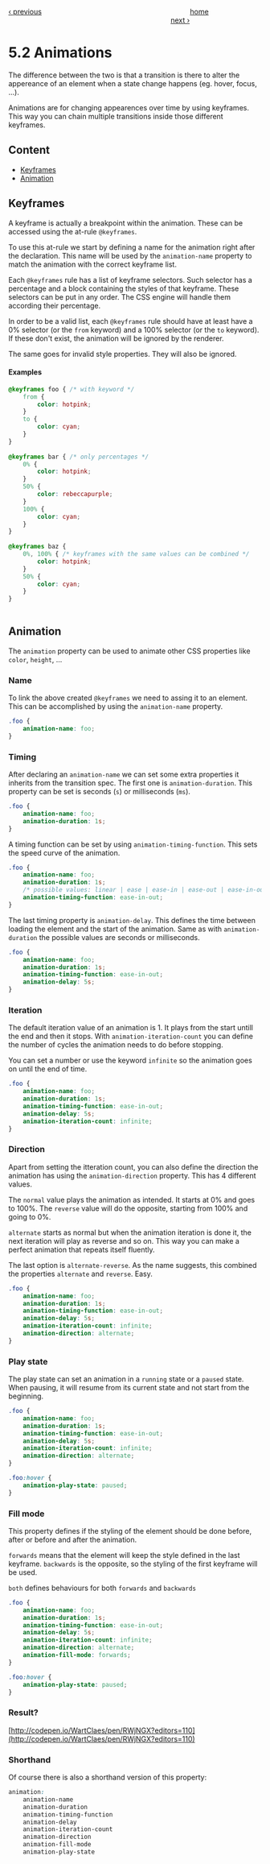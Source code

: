 [‹ previous](../Chapter%205:%20Animations%20and%20Transitions/5.1%20Transitions.md)
&nbsp;&nbsp;&nbsp;&nbsp;&nbsp;&nbsp;&nbsp;&nbsp;&nbsp;&nbsp;&nbsp;&nbsp;&nbsp;&nbsp;&nbsp;&nbsp;&nbsp;&nbsp;&nbsp;&nbsp;&nbsp;&nbsp;&nbsp;&nbsp;&nbsp;&nbsp;&nbsp;&nbsp;&nbsp;&nbsp;&nbsp;&nbsp;&nbsp;&nbsp;&nbsp;&nbsp;&nbsp;&nbsp;&nbsp;&nbsp;&nbsp;&nbsp;&nbsp;&nbsp;&nbsp;&nbsp;&nbsp;&nbsp;&nbsp;&nbsp;&nbsp;&nbsp;&nbsp;&nbsp;&nbsp;&nbsp;&nbsp;&nbsp;&nbsp;&nbsp;&nbsp;&nbsp;&nbsp;&nbsp;&nbsp;&nbsp;&nbsp;&nbsp;&nbsp;&nbsp;&nbsp;&nbsp;&nbsp;
[home](../../README.md)
&nbsp;&nbsp;&nbsp;&nbsp;&nbsp;&nbsp;&nbsp;&nbsp;&nbsp;&nbsp;&nbsp;&nbsp;&nbsp;&nbsp;&nbsp;&nbsp;&nbsp;&nbsp;&nbsp;&nbsp;&nbsp;&nbsp;&nbsp;&nbsp;&nbsp;&nbsp;&nbsp;&nbsp;&nbsp;&nbsp;&nbsp;&nbsp;&nbsp;&nbsp;&nbsp;&nbsp;&nbsp;&nbsp;&nbsp;&nbsp;&nbsp;&nbsp;&nbsp;&nbsp;&nbsp;&nbsp;&nbsp;&nbsp;&nbsp;&nbsp;&nbsp;&nbsp;&nbsp;&nbsp;&nbsp;&nbsp;&nbsp;&nbsp;&nbsp;&nbsp;&nbsp;&nbsp;&nbsp;&nbsp;&nbsp;&nbsp;&nbsp;&nbsp;&nbsp;&nbsp;&nbsp;&nbsp;&nbsp;&nbsp;&nbsp;&nbsp;&nbsp;&nbsp;&nbsp;&nbsp;&nbsp;
[next ›](../Chapter%206:%20Miscellaneous/6.1%20Miscellaneous.md)

# 5.2 Animations

The difference between the two is that a transition is there to alter the appereance of an element when a state change happens (eg. hover, focus, ...). 

Animations are for changing appearences over time by using keyframes. This way you can chain multiple transitions inside those different keyframes. 

## Content

- [Keyframes](#keyframes)
- [Animation](#animation)


## Keyframes
 
A keyframe is actually a breakpoint within the animation. These can be accessed using the at-rule `@keyframes`.
 
To use this at-rule we start by defining a name for the animation right after the declaration. This name will be used by the `animation-name` property to match the animation with the correct keyframe list.
 
Each `@keyframes` rule has a list of keyframe selectors. Such selector has a percentage and a block containing the styles of that keyframe. These selectors can be put in any order. The CSS engine will handle them according their percentage.
 
In order to be a valid list, each `@keyframes` rule should have at least have a 0% selector (or the `from` keyword) and a 100% selector (or the `to` keyword). If these don't exist, the animation will be ignored by the renderer.
 
The same goes for invalid style properties. They will also be ignored.
 
#### Examples

```css
@keyframes foo { /* with keyword */
	from {
		color: hotpink;
	}
	to {
		color: cyan;
	}
}
 
@keyframes bar { /* only percentages */
	0% {
		color: hotpink;
	}
	50% { 
		color: rebeccapurple;
	}
	100% {
		color: cyan;
	}
}
 
@keyframes baz {
	0%, 100% { /* keyframes with the same values can be combined */
		color: hotpink;
	}
	50% { 
		color: cyan;
	}
}
 
``` 


## Animation

The `animation` property can be used to animate other CSS properties like `color`, `height`, ...

### Name

To link the above created `@keyframes` we need to assing it to an element. This can be accomplished by using the `animation-name` property. 

```css
.foo {
	animation-name: foo;
}
``` 

### Timing

After declaring an `animation-name` we can set some extra properties it inherits from the transition spec.
The first one is `animation-duration`. This property can be set is seconds (`s`) or milliseconds (`ms`). 

```css
.foo {
	animation-name: foo;
	animation-duration: 1s;
}
``` 

A timing function can be set by using `animation-timing-function`. This sets the speed curve of the animation.

```css
.foo {
	animation-name: foo;
	animation-duration: 1s;
	/* possible values: linear | ease | ease-in | ease-out | ease-in-out | cubic-bezier(n,n,n,n) | initial | inherit */
	animation-timing-function: ease-in-out;
}
``` 

The last timing property is `animation-delay`.  This defines the time between loading the element and the start of the animation.
Same as with `animation-duration` the possible values are seconds or milliseconds.  

```css
.foo {
	animation-name: foo;
	animation-duration: 1s;
	animation-timing-function: ease-in-out;
	animation-delay: 5s;
}
```

### Iteration

The default iteration value of an animation is 1. It plays from the start untill the end and then it stops.
With `animation-iteration-count` you can define the number of cycles the animation needs to do before stopping.

You can set a number or use the keyword `infinite` so the animation goes on until the end of time.

```css
.foo {
	animation-name: foo;
	animation-duration: 1s;
	animation-timing-function: ease-in-out;
	animation-delay: 5s;
	animation-iteration-count: infinite;
}
```

### Direction

Apart from setting the itteration count, you can also define the direction the animation has using the `animation-direction` property. This has 4 different values.

The `normal` value plays the animation as intended. It starts at 0% and goes to 100%. The `reverse` value will do the opposite, starting from 100% and going to 0%.

`alternate` starts as normal but when the animation iteration is done it, the next iteration will play as reverse and so on. This way you can make a perfect animation that repeats itself fluently.

The last option is `alternate-reverse`. As the name suggests, this combined the properties `alternate` and `reverse`. Easy.  

```css
.foo {
	animation-name: foo;
	animation-duration: 1s;
	animation-timing-function: ease-in-out;
	animation-delay: 5s;
	animation-iteration-count: infinite;
	animation-direction: alternate;
}
```

### Play state

The play state can set an animation in a `running` state or a `paused` state.
When pausing, it will resume from its current state and not start from the beginning. 

```css
.foo {
	animation-name: foo;
	animation-duration: 1s;
	animation-timing-function: ease-in-out;
	animation-delay: 5s;
	animation-iteration-count: infinite;
	animation-direction: alternate;
}

.foo:hover {
	animation-play-state: paused;
}
```

### Fill mode

This property defines if the styling of the element should be done before, after or before and after the animation.

`forwards` means that the element will keep the style defined in the last keyframe.
`backwards` is the opposite, so the styling of the first keyframe will be used.

`both` defines behaviours for both `forwards` and `backwards` 

```css
.foo {
	animation-name: foo;
	animation-duration: 1s;
	animation-timing-function: ease-in-out;
	animation-delay: 5s;
	animation-iteration-count: infinite;
	animation-direction: alternate;
	animation-fill-mode: forwards;
}

.foo:hover {
	animation-play-state: paused;
}
```

### Result? 

[http://codepen.io/WartClaes/pen/RWjNGX?editors=110](http://codepen.io/WartClaes/pen/RWjNGX?editors=110)

### Shorthand

Of course there is also a shorthand version of this property:

```css
animation: 
	animation-name 
	animation-duration
	animation-timing-function
	animation-delay
	animation-iteration-count
	animation-direction
	animation-fill-mode
	animation-play-state
```
